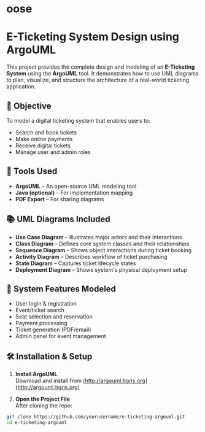 # oose
# E-Ticketing System Design using ArgoUML

This project provides the complete design and modeling of an **E-Ticketing System** using the **ArgoUML** tool. It demonstrates how to use UML diagrams to plan, visualize, and structure the architecture of a real-world ticketing application.

## 🎯 Objective

To model a digital ticketing system that enables users to:
- Search and book tickets
- Make online payments
- Receive digital tickets
- Manage user and admin roles

## 🧰 Tools Used

- **ArgoUML** – An open-source UML modeling tool  
- **Java (optional)** – For implementation mapping  
- **PDF Export** – For sharing diagrams

## 📚 UML Diagrams Included

- **Use Case Diagram** – Illustrates major actors and their interactions  
- **Class Diagram** – Defines core system classes and their relationships  
- **Sequence Diagram** – Shows object interactions during ticket booking  
- **Activity Diagram** – Describes workflow of ticket purchasing  
- **State Diagram** – Captures ticket lifecycle states  
- **Deployment Diagram** – Shows system's physical deployment setup  

## 🔧 System Features Modeled

- User login & registration  
- Event/ticket search  
- Seat selection and reservation  
- Payment processing  
- Ticket generation (PDF/email)  
- Admin panel for event management  

## 🛠️ Installation & Setup

1. **Install ArgoUML**  
Download and install from [http://argouml.tigris.org](http://argouml.tigris.org)

2. **Open the Project File**  
After cloning the repo:

```bash
git clone https://github.com/yourusername/e-ticketing-argouml.git
cd e-ticketing-argouml
